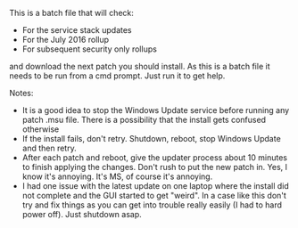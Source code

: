 This is a batch file that will check:
  - For the service stack updates
  - For the July 2016 rollup
  - For subsequent security only rollups

and download the next patch you should install. As this is a batch
file it needs to be run from a cmd prompt. Just run it to get
help.

Notes:
- It is a good idea to stop the Windows Update service before running any patch .msu file. There is a possibility that the install gets confused otherwise
- If the install fails, don't retry. Shutdown, reboot, stop Windows Update and then retry.
- After each patch and reboot, give the updater process about 10 minutes to finish applying the changes. Don't rush to put the new patch in. Yes, I know it's annoying. It's MS, of course it's annoying.
- I had one issue with the latest update on one laptop where the install did not complete and the GUI started to get "weird". In a case like this don't try and fix things as you can get into trouble really easily (I had to hard power off). Just shutdown asap.

